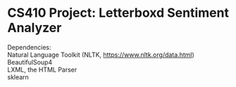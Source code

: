 # CS410 Project: Letterboxd Sentiment Analyzer

Dependencies:  
Natural Language Toolkit (NLTK, https://www.nltk.org/data.html)  
BeautifulSoup4  
LXML, the HTML Parser  
sklearn  

